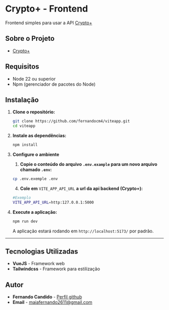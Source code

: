 


# Crypto+ - Frontend

Frontend simples para usar a API [Crypto+](https://github.com/fernandocm4/cryptoplus-server)

## Sobre o Projeto

* [Crypto+](https://sysmaia.com.br)

## Requisitos

* Node 22 ou superior
* Npm (gerenciador de pacotes do Node)

## Instalação

1.  **Clone o repositório:**
    ```bash
    git clone https://github.com/fernandocm4/viteapp.git
    cd viteapp
    ```

2.  **Instale as dependências:**
    ```bash
    npm install
    ```

4. **Configure o ambiente**
    1. **Copie o conteúdo do arquivo `.env.example` para um novo arquivo chamado `.env`:**

    ```bash
    cp .env.exemple .env
    ```

    4. **Cole em** `VITE_APP_API_URL` **a url da api backend (Crypto+):**
    ```bash
    #Exemplo
    VITE_APP_API_URL=http:127.0.0.1:5000
    ```

5.  **Execute a aplicação:**
    ```bash
    npm run dev
    ```
    A aplicação estará rodando em `http://localhost:5173/` por padrão.

---


## Tecnologias Utilizadas

* **VueJS** - Framework web
* **Tailwindcss** - Framework para estilização

## Autor

* **Fernando Candido** - [Perfil github](https://github.com/fernandocm4)
* **Email** - [maiafernando2611@gmail.com](mailto:maiafernando2611@gmail.com)


